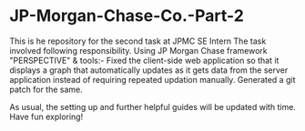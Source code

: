 # JP-Morgan-Chase-Co.-Part-2

This is he repository for the second task at JPMC SE Intern 
The task involved following responsibility.
Using JP Morgan Chase framework "PERSPECTIVE" & tools:-
Fixed the client-side web application so that it displays a graph that automatically updates as it gets data from the server application instead of requiring repeated updation manually. Generated a git patch for the same.

As usual, the setting up and further helpful guides will be updated with time.
Have fun exploring!
